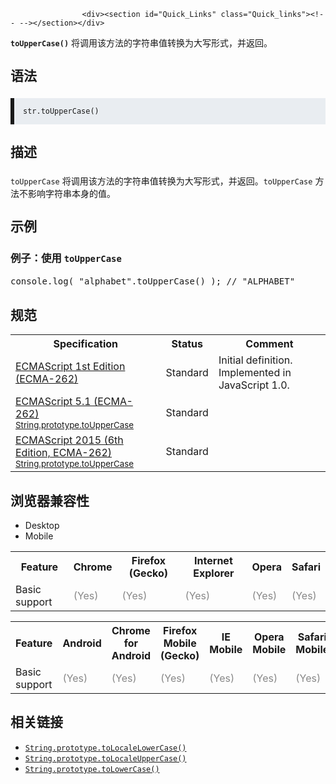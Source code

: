 
                
                  
                    <div><section id="Quick_Links" class="Quick_links"><!-- --></section></div>

<p><code><strong>toUpperCase()</strong></code>&#xA0;&#x5C06;&#x8C03;&#x7528;&#x8BE5;&#x65B9;&#x6CD5;&#x7684;&#x5B57;&#x7B26;&#x4E32;&#x503C;&#x8F6C;&#x6362;&#x4E3A;&#x5927;&#x5199;&#x5F62;&#x5F0F;&#xFF0C;&#x5E76;&#x8FD4;&#x56DE;&#x3002;</p>

<h2 id="&#x8BED;&#x6CD5;" style="margin-bottom: 20px; line-height: 30px;">&#x8BED;&#x6CD5;</h2>

<pre class="syntaxbox  language-html" style="margin-bottom: 0px; padding: 1em; border-left-width: 6px; border-left-style: solid; font-family: Consolas, Monaco, &apos;Andale Mono&apos;, monospace; font-size: 14px; direction: ltr; white-space: normal; text-shadow: none; background-color: rgba(212, 221, 228, 0.498039);"><code class="language-html" style="font-family: Consolas, Monaco, &apos;Andale Mono&apos;, monospace; direction: ltr; color: inherit; text-shadow: none;">str.toUpperCase()</code></pre>

<h2 id="&#x63CF;&#x8FF0;" style="margin-bottom: 20px; line-height: 30px;">&#x63CF;&#x8FF0;</h2>

<p><code>toUpperCase</code>&#xA0;&#x5C06;&#x8C03;&#x7528;&#x8BE5;&#x65B9;&#x6CD5;&#x7684;&#x5B57;&#x7B26;&#x4E32;&#x503C;&#x8F6C;&#x6362;&#x4E3A;&#x5927;&#x5199;&#x5F62;&#x5F0F;&#xFF0C;&#x5E76;&#x8FD4;&#x56DE;&#x3002;<code>toUpperCase</code>&#xA0;&#x65B9;&#x6CD5;&#x4E0D;&#x5F71;&#x54CD;&#x5B57;&#x7B26;&#x4E32;&#x672C;&#x8EAB;&#x7684;&#x503C;&#x3002;</p>

<h2 id="&#x793A;&#x4F8B;" style="margin-bottom: 20px; line-height: 30px;">&#x793A;&#x4F8B;</h2>

<h3 id="&#x4F8B;&#x5B50;&#xFF1A;&#x4F7F;&#x7528;_toUpperCase" style="line-height: 24px;">&#x4F8B;&#x5B50;&#xFF1A;&#x4F7F;&#x7528;&#xA0;<code>toUpperCase</code></h3>

<pre class="brush: js">&#x200B;console.log( &quot;alphabet&quot;.toUpperCase() ); // &quot;ALPHABET&quot;</pre>

<h2 id="&#x89C4;&#x8303;">&#x89C4;&#x8303;</h2>

<table>
 <tbody>
  <tr>
   <th scope="col">Specification</th>
   <th scope="col">Status</th>
   <th scope="col">Comment</th>
  </tr>
  <tr>
   <td><a href="http://www.ecma-international.org/publications/files/ECMA-ST-ARCH/ECMA-262,%201st%20edition,%20June%201997.pdf" class="external" lang="en" title="ECMAScript 1st Edition (ECMA-262)" hreflang="en">ECMAScript 1st Edition (ECMA-262)</a></td>
   <td><span class="spec-Standard">Standard</span></td>
   <td>Initial definition. Implemented in JavaScript 1.0.</td>
  </tr>
  <tr>
   <td><a href="http://www.ecma-international.org/ecma-262/5.1/#sec-15.5.4.18" class="external" lang="en" hreflang="en">ECMAScript 5.1 (ECMA-262)<br><small lang="zh-CN">String.prototype.toUpperCase</small></a></td>
   <td><span class="spec-Standard">Standard</span></td>
   <td>&#xA0;</td>
  </tr>
  <tr>
   <td><a href="http://www.ecma-international.org/ecma-262/6.0/#sec-string.prototype.touppercase" class="external" lang="en" hreflang="en">ECMAScript 2015 (6th Edition, ECMA-262)<br><small lang="zh-CN">String.prototype.toUpperCase</small></a></td>
   <td><span class="spec-Standard">Standard</span></td>
   <td>&#xA0;</td>
  </tr>
 </tbody>
</table>

<h2 id="&#x6D4F;&#x89C8;&#x5668;&#x517C;&#x5BB9;&#x6027;">&#x6D4F;&#x89C8;&#x5668;&#x517C;&#x5BB9;&#x6027;</h2>

<p></p><div class="htab"> 
    <a name="AutoCompatibilityTable" id="AutoCompatibilityTable"></a> 
    <ul> 
        <li class="selected"><a>Desktop</a></li> 
        <li><a>Mobile</a></li> 
    </ul> 
</div><p></p>

<table>
 <tbody>
  <tr>
   <th>Feature</th>
   <th>Chrome</th>
   <th>Firefox (Gecko)</th>
   <th>Internet Explorer</th>
   <th>Opera</th>
   <th>Safari</th>
  </tr>
  <tr>
   <td>Basic support</td>
   <td><span title="Please update this with the earliest version of support." style="color: #888;">(Yes)</span></td>
   <td><span title="Please update this with the earliest version of support." style="color: #888;">(Yes)</span></td>
   <td><span title="Please update this with the earliest version of support." style="color: #888;">(Yes)</span></td>
   <td><span title="Please update this with the earliest version of support." style="color: #888;">(Yes)</span></td>
   <td><span title="Please update this with the earliest version of support." style="color: #888;">(Yes)</span></td>
  </tr>
 </tbody>
</table>

<table>
 <tbody>
  <tr>
   <th>Feature</th>
   <th>Android</th>
   <th>Chrome for Android</th>
   <th>Firefox Mobile (Gecko)</th>
   <th>IE Mobile</th>
   <th>Opera Mobile</th>
   <th>Safari Mobile</th>
  </tr>
  <tr>
   <td>Basic support</td>
   <td><span title="Please update this with the earliest version of support." style="color: #888;">(Yes)</span></td>
   <td><span title="Please update this with the earliest version of support." style="color: #888;">(Yes)</span></td>
   <td><span title="Please update this with the earliest version of support." style="color: #888;">(Yes)</span></td>
   <td><span title="Please update this with the earliest version of support." style="color: #888;">(Yes)</span></td>
   <td><span title="Please update this with the earliest version of support." style="color: #888;">(Yes)</span></td>
   <td><span title="Please update this with the earliest version of support." style="color: #888;">(Yes)</span></td>
  </tr>
 </tbody>
</table>

<h2 id="&#x76F8;&#x5173;&#x94FE;&#x63A5;">&#x76F8;&#x5173;&#x94FE;&#x63A5;</h2>

<ul>
 <li><a href="/zh-CN/docs/Web/JavaScript/Reference/Global_Objects/String/toLocaleLowerCase" title="toLocaleLowerCase()&#x65B9;&#x6CD5;&#x8FD4;&#x56DE;&#x8C03;&#x7528;&#x8BE5;&#x65B9;&#x6CD5;&#x7684;&#x5B57;&#x7B26;&#x4E32;&#x88AB;&#x8F6C;&#x6362;&#x6210;&#x5C0F;&#x5199;&#x4E4B;&#x540E;&#x7684;&#x503C;&#xFF0C;&#x8F6C;&#x6362;&#x89C4;&#x5219;&#x6839;&#x636E;&#x4EFB;&#x4F55;&#x672C;&#x5730;&#x5316;&#x7279;&#x5B9A;&#x7684;&#x5927;&#x5C0F;&#x5199;&#x6620;&#x5C04;&#x3002;"><code>String.prototype.toLocaleLowerCase()</code></a></li>
 <li><a href="/zh-CN/docs/Web/JavaScript/Reference/Global_Objects/String/toLocaleUpperCase" class="new" title="&#x6B64;&#x9875;&#x9762;&#x4ECD;&#x672A;&#x88AB;&#x672C;&#x5730;&#x5316;, &#x671F;&#x5F85;&#x60A8;&#x7684;&#x7FFB;&#x8BD1;!"><code>String.prototype.toLocaleUpperCase()</code></a></li>
 <li><a href="/zh-CN/docs/Web/JavaScript/Reference/Global_Objects/String/toLowerCase" title="toLowerCase()&#xA0;&#x4F1A;&#x5C06;&#x8C03;&#x7528;&#x8BE5;&#x65B9;&#x6CD5;&#x7684;&#x5B57;&#x7B26;&#x4E32;&#x503C;&#x8F6C;&#x4E3A;&#x5C0F;&#x5199;&#x5F62;&#x5F0F;&#xFF0C;&#x5E76;&#x8FD4;&#x56DE;&#x3002;"><code>String.prototype.toLowerCase()</code></a></li>
</ul>
                  
                
              
